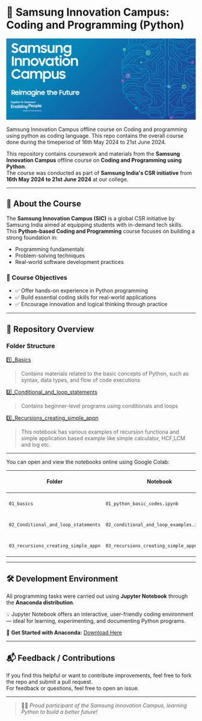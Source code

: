 # 🚀 Samsung Innovation Campus: Coding and Programming (Python)
![Samsung Innovation Campus Banner](photos/sic_banner.png)

Samsung Innovation Campus offline course on Coding and programming using python as coding language.
This repo contains the overall course done during the timeperiod of 16th May 2024 to 21st June 2024.

This repository contains coursework and materials from the **Samsung Innovation Campus** offline course on **Coding and Programming using Python**.  
The course was conducted as part of **Samsung India's CSR initiative** from **16th May 2024 to 21st June 2024** at our college.

---

## 🧠 About the Course

The **Samsung Innovation Campus (SIC)** is a global CSR initiative by Samsung India aimed at equipping students with in-demand tech skills.  
This **Python-based Coding and Programming** course focuses on building a strong foundation in:

- Programming fundamentals  
- Problem-solving techniques  
- Real-world software development practices

### 🎯 Course Objectives
- ✅ Offer hands-on experience in Python programming  
- ✅ Build essential coding skills for real-world applications  
- ✅ Encourage innovation and logical thinking through practice

---


## 📁 Repository Overview

### Folder Structure

  [1️⃣_Basics](01_basics)  
  > Contains materials related to the basic concepts of Python, such as syntax, data types, and flow of code executions
  
  [2️⃣_Conditional_and_loop_statements](02_conditional_and_loop_statements)
  > Contains beginner-level programs using conditionals and loops

  [3️⃣_Recursions_creating_simple_appn](03_recursions_creating_simple_appn)
  > This notebook has various examples of recursion functiona and simple application based example like simple calculator, HCF,LCM and log etc.

---
You can open and view the notebooks online using Google Colab:

| Folder | Notebook | Open in Colab |
|--------|----------|---------------|
| `01_basics` | `01_python_basic_codes.ipynb` | [![Open In Colab](https://colab.research.google.com/assets/colab-badge.svg)](https://colab.research.google.com/drive/1RQLu8PYDpnVz8_5KmbSZWVGBEOkGYg27) |
| `02_Conditional_and_loop_statements` | `02_conditional_and_loop_examples.ipynb` | [![Open In Colab](https://colab.research.google.com/assets/colab-badge.svg)](https://colab.research.google.com/drive/1AL8E3I1oSx0QpENzNZbk0mlc-YwDd4UQ?usp=sharing) |
| `03_recursions_creating_simple_appn` | `03_recursions_creating_simple_appn.ipynb` | [![Open In Colab](https://colab.research.google.com/assets/colab-badge.svg)](https://colab.research.google.com/drive/10o24MD4zV--BzwHzWp7Qu7gARa-n0uyE?usp=sharing) |
---
## 🛠️ Development Environment

All programming tasks were carried out using **Jupyter Notebook** through the **Anaconda distribution**.

💡 Jupyter Notebook offers an interactive, user-friendly coding environment — ideal for learning, experimenting, and documenting Python programs.

🔗 **Get Started with Anaconda:** [Download Here](https://www.anaconda.com/products/distribution)

---


## 📬 Feedback / Contributions

If you find this helpful or want to contribute improvements, feel free to fork the repo and submit a pull request.  
For feedback or questions, feel free to open an issue.

---

> 🧑‍💻 _Proud participant of the Samsung Innovation Campus, learning Python to build a better future!_
